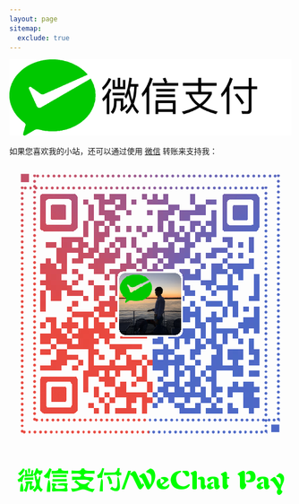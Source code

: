 ```yaml
---
layout: page
sitemap:
  exclude: true
---
```


<div class="main-explain-area">
<p align="center">
      <img src="/img/wechat-pay.png" />
</p>
<p>如果您喜欢我的小站，还可以通过使用 <a href="http://www.wechat.com/mobile/zh_TW/"><i class="fa fa-weixin" aria-hidden="true"></i> 微信</a> 转账来支持我：</p>
</div>

<center>
<img src="/img/wechat-pay_500px.png" alt="微信支付"/>
</center>